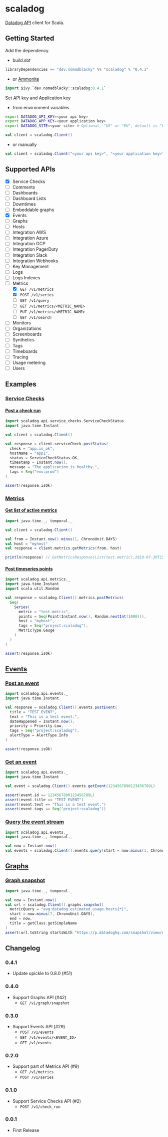 # scaladog

[Datadog API](https://docs.datadoghq.com/api/) client for Scala.

## Getting Started

Add the dependency.

+ build.sbt

```scala
libraryDependencies += "dev.nomadblacky" %% "scaladog" % "0.4.1"
```

+ or [Ammonite](http://ammonite.io)

```scala
import $ivy.`dev.nomadblacky::scaladog:0.4.1`
```

Set API key and Application key

+ from environment variables

```bash
export DATADOG_API_KEY=<your api key>
export DATADOG_APP_KEY=<your application key>
export DATADOG_SITE=<your site> # Optional, "US" or "EU", default is "US"
```

```scala
val client = scaladog.Client()
```

+ or manually

```scala
val client = scaladog.Client("<your api key>", "<your application key>", scaladog.api.DatadogSite.US)
```

## Supported APIs

+ [x] Service Checks
+ [ ] Comments
+ [ ] Dashboards
+ [ ] Dashboard Lists
+ [ ] Downtimes
+ [ ] Embeddable graphs
+ [x] Events
+ [ ] Graphs
+ [ ] Hosts
+ [ ] Integration AWS
+ [ ] Integration Azure
+ [ ] Integration GCP
+ [ ] Integration PagerDuty
+ [ ] Integration Slack
+ [ ] Integration Webhooks
+ [ ] Key Management
+ [ ] Logs
+ [ ] Logs Indexes
+ [ ] Metrics
  + [x] `GET /v1/metrics`
  + [x] `POST /v1/series`
  + [ ] `GET /v1/query`
  + [ ] `GET /v1/metrics/<METRIC_NAME>`
  + [ ] `PUT /v1/metrics/<METRIC_NAME>`
  + [ ] `GET /v1/search`
+ [ ] Monitors
+ [ ] Organizations
+ [ ] Screenboards
+ [ ] Synthetics
+ [ ] Tags
+ [ ] Timeboards
+ [ ] Tracing
+ [ ] Usage metering
+ [ ] Users

## Examples

### [Service Checks](https://docs.datadoghq.com/api/?lang=bash#service-checks)

#### [Post a check run](https://docs.datadoghq.com/api/?lang=bash#post-a-check-run)

```scala
import scaladog.api.service_checks.ServiceCheckStatus
import java.time.Instant

val client = scaladog.Client()

val response = client.serviceCheck.postStatus(
  check = "app.is_ok",
  hostName = "app1",
  status = ServiceCheckStatus.OK,
  timestamp = Instant.now(),
  message = "The application is healthy.",
  tags = Seq("env:prod")
)

assert(response.isOk)
```

### [Metrics](https://docs.datadoghq.com/api/?lang=bash#metrics)

#### [Get list of active metrics](https://docs.datadoghq.com/api/?lang=bash#get-list-of-active-metrics)

```scala
import java.time._, temporal._

val client = scaladog.Client()

val from = Instant.now().minus(1, ChronoUnit.DAYS)
val host = "myhost"
val response = client.metrics.getMetrics(from, host)

println(response) // GetMetricsResponse(List(test.metric),2019-07-30T15:22:39Z,Some(myhost))
```

#### [Post timeseries points](https://docs.datadoghq.com/api/?lang=bash#post-timeseries-points)

```scala
import scaladog.api.metrics._
import java.time.Instant
import scala.util.Random

val response = scaladog.Client().metrics.postMetrics(
  Seq(
    Series(
      metric = "test.metric",
      points = Seq(Point(Instant.now(), Random.nextInt(1000))),
      host = "myhost",
      tags = Seq("project:scaladog"),
      MetricType.Gauge
    )
  )
)

assert(response.isOk)
```

## [Events](https://docs.datadoghq.com/api/?lang=bash#events)

### [Post an event](https://docs.datadoghq.com/api/?lang=bash#post-an-event)

```scala
import scaladog.api.events._
import java.time.Instant

val response = scaladog.Client().events.postEvent(
  title = "TEST EVENT",
  text = "This is a test event.",
  dateHappened = Instant.now(),
  priority = Priority.Low,
  tags = Seq("project:scaladog"),
  alertType = AlertType.Info
)

assert(response.isOk)
```

### [Get an event](https://docs.datadoghq.com/api/?lang=bash#get-an-event)

```scala
import scaladog.api.events._
import java.time.Instant

val event = scaladog.Client().events.getEvent(1234567890123456789L)

assert(event.id == 1234567890123456789L)
assert(event.title == "TEST EVENT")
assert(event.text == "This is a test event.")
assert(event.tags == Seq("project:scaladog"))
```

### [Query the event stream](https://docs.datadoghq.com/api/?lang=bash#query-the-event-stream)

```scala
import scaladog.api.events._
import java.time._, temporal._

val now = Instant.now()
val events = scaladog.Client().events.query(start = now.minus(1, ChronoUnit.DAYS), end = now)
```

## [Graphs](https://docs.datadoghq.com/api/?lang=bash#graphs)

### [Graph snapshot](https://docs.datadoghq.com/api/?lang=bash#graph-snapshot)

```scala
import java.time._, temporal._

val now = Instant.now()
val url = scaladog.Client().graphs.snapshot(
  metricQuery = "avg:datadog.estimated_usage.hosts{*}",
  start = now.minus(7, ChronoUnit.DAYS),
  end = now,
  title = getClass.getSimpleName
)
assert(url.toString startsWith "https://p.datadoghq.com/snapshot/view/dd-snapshots-prod/")
```

## Changelog

### 0.4.1

+ Update upickle to 0.8.0 (#51)

### 0.4.0

+ Support Graphs API (#42)
  + `GET /v1/graph/snapshot`

### 0.3.0

+ Support Events API (#29)
  + `POST /v1/events`
  + `GET /v1/events/<EVENT_ID>`
  + `GET /v1/events`

### 0.2.0

+ Support part of Metrics API (#9)
  + `GET /v1/metrics`
  + `POST /v1/series`

### 0.1.0

+ Support Service Checks API (#2)
  + `POST /v1/check_run`

### 0.0.1

+ First Release
